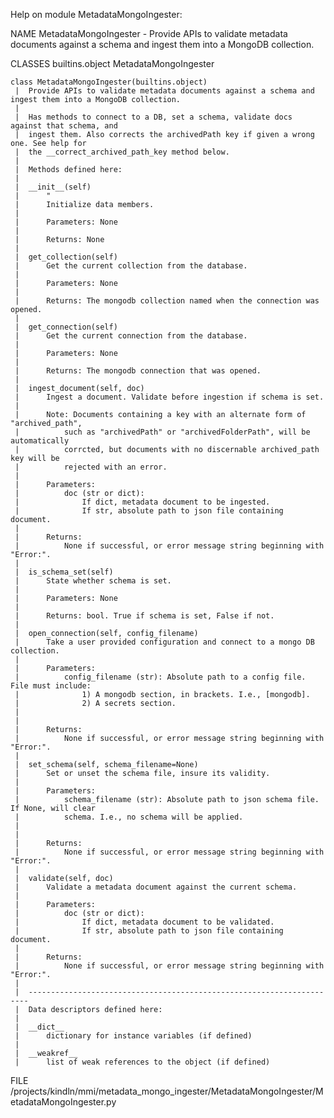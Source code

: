 Help on module MetadataMongoIngester:

NAME
    MetadataMongoIngester - Provide APIs to validate metadata documents against a schema and ingest them into a MongoDB collection.

CLASSES
    builtins.object
        MetadataMongoIngester
    
    class MetadataMongoIngester(builtins.object)
     |  Provide APIs to validate metadata documents against a schema and ingest them into a MongoDB collection.
     |  
     |  Has methods to connect to a DB, set a schema, validate docs against that schema, and 
     |  ingest them. Also corrects the archivedPath key if given a wrong one. See help for 
     |  the __correct_archived_path_key method below.
     |  
     |  Methods defined here:
     |  
     |  __init__(self)
     |      "
     |      Initialize data members.
     |      
     |      Parameters: None
     |      
     |      Returns: None
     |  
     |  get_collection(self)
     |      Get the current collection from the database.
     |      
     |      Parameters: None
     |      
     |      Returns: The mongodb collection named when the connection was opened.
     |  
     |  get_connection(self)
     |      Get the current connection from the database.
     |      
     |      Parameters: None
     |      
     |      Returns: The mongodb connection that was opened.
     |  
     |  ingest_document(self, doc)
     |      Ingest a document. Validate before ingestion if schema is set.
     |      
     |      Note: Documents containing a key with an alternate form of "archived_path",
     |          such as "archivedPath" or "archivedFolderPath", will be automatically
     |          corrcted, but documents with no discernable archived_path key will be
     |          rejected with an error.
     |      
     |      Parameters:
     |          doc (str or dict):
     |              If dict, metadata document to be ingested.
     |              If str, absolute path to json file containing document.
     |      
     |      Returns:
     |          None if successful, or error message string beginning with "Error:".
     |  
     |  is_schema_set(self)
     |      State whether schema is set.
     |      
     |      Parameters: None
     |      
     |      Returns: bool. True if schema is set, False if not.
     |  
     |  open_connection(self, config_filename)
     |      Take a user provided configuration and connect to a mongo DB collection.
     |      
     |      Parameters:
     |          config_filename (str): Absolute path to a config file. File must include:
     |              1) A mongodb section, in brackets. I.e., [mongodb].
     |              2) A secrets section.
     |              
     |      
     |      Returns:
     |          None if successful, or error message string beginning with "Error:".
     |  
     |  set_schema(self, schema_filename=None)
     |      Set or unset the schema file, insure its validity.
     |      
     |      Parameters:
     |          schema_filename (str): Absolute path to json schema file. If None, will clear
     |          schema. I.e., no schema will be applied.
     |      
     |      
     |      Returns:
     |          None if successful, or error message string beginning with "Error:".
     |  
     |  validate(self, doc)
     |      Validate a metadata document against the current schema. 
     |      
     |      Parameters:
     |          doc (str or dict):
     |              If dict, metadata document to be validated.
     |              If str, absolute path to json file containing document.
     |      
     |      Returns:
     |          None if successful, or error message string beginning with "Error:".
     |  
     |  ----------------------------------------------------------------------
     |  Data descriptors defined here:
     |  
     |  __dict__
     |      dictionary for instance variables (if defined)
     |  
     |  __weakref__
     |      list of weak references to the object (if defined)

FILE
    /projects/kindln/mmi/metadata_mongo_ingester/MetadataMongoIngester/MetadataMongoIngester.py


